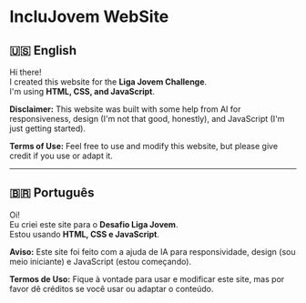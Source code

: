 # IncluJovem WebSite

## 🇺🇸 English

Hi there!  
I created this website for the **Liga Jovem Challenge**.  
I'm using **HTML, CSS, and JavaScript**.  

**Disclaimer:** This website was built with some help from AI for responsiveness, design (I'm not that good, honestly), and JavaScript (I'm just getting started).  

**Terms of Use:** Feel free to use and modify this website, but please give credit if you use or adapt it.  

---

## 🇧🇷 Português

Oi!  
Eu criei este site para o **Desafio Liga Jovem**.  
Estou usando **HTML, CSS e JavaScript**.  

**Aviso:** Este site foi feito com a ajuda de IA para responsividade, design (sou meio iniciante) e JavaScript (estou começando).  

**Termos de Uso:** Fique à vontade para usar e modificar este site, mas por favor dê créditos se você usar ou adaptar o conteúdo.  
